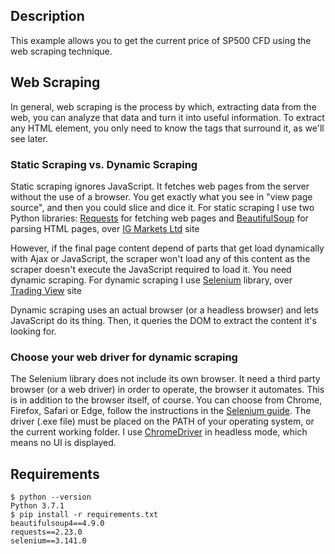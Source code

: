 ## Description

This example allows you to get the current price of SP500 CFD using the web scraping technique.

## Web Scraping
In general, web scraping is the process by which, extracting data from the web, you can analyze that data and turn 
it into useful information. To extract any HTML element, you only need to know the tags that surround it,
as we'll see later.

### Static Scraping vs. Dynamic Scraping
Static scraping ignores JavaScript. It fetches web pages from the server without the use of a browser.
You get exactly what you see in "view page source", and then you could slice and dice it. 
For static scraping I use two Python libraries: [Requests](https://requests.readthedocs.io/en/master/) for fetching web
pages and [BeautifulSoup](https://www.crummy.com/software/BeautifulSoup/) for parsing HTML pages,
over [IG Markets Ltd](https://www.ig.com/es/indices/mercado-indices/us-spx-500) site

However, if the final page content depend of parts that get load dynamically with Ajax or JavaScript, the scraper won't
load any of this content as the scraper doesn't execute the JavaScript required to load it. You need dynamic scraping.
For dynamic scraping I use [Selenium](http://www.seleniumframework.com/python-basic/what-is-selenium/) library, 
over [Trading View](https://www.tradingview.com/symbols/FX-SPX500/) site

Dynamic scraping uses an actual browser (or a headless browser) and lets JavaScript do its thing.
Then, it queries the DOM to extract the content it's looking for. 

### Choose your web driver for dynamic scraping
The Selenium library does not include its own browser. It need a third party browser (or a web driver) 
in order to operate, the browser it automates. This is in addition to the browser itself, of course.
You can choose from Chrome, Firefox, Safari or Edge, follow the instructions in the [Selenium guide](https://selenium-python.readthedocs.io/installation.html#drivers).
The driver (.exe file) must be placed on the PATH of your operating system, or the current working folder.
I use [ChromeDriver](https://sites.google.com/chromium.org/driver/) in headless mode, which means no UI is displayed.

## Requirements
```console
$ python --version  
Python 3.7.1  
$ pip install -r requirements.txt  
beautifulsoup4==4.9.0  
requests==2.23.0  
selenium==3.141.0  
```